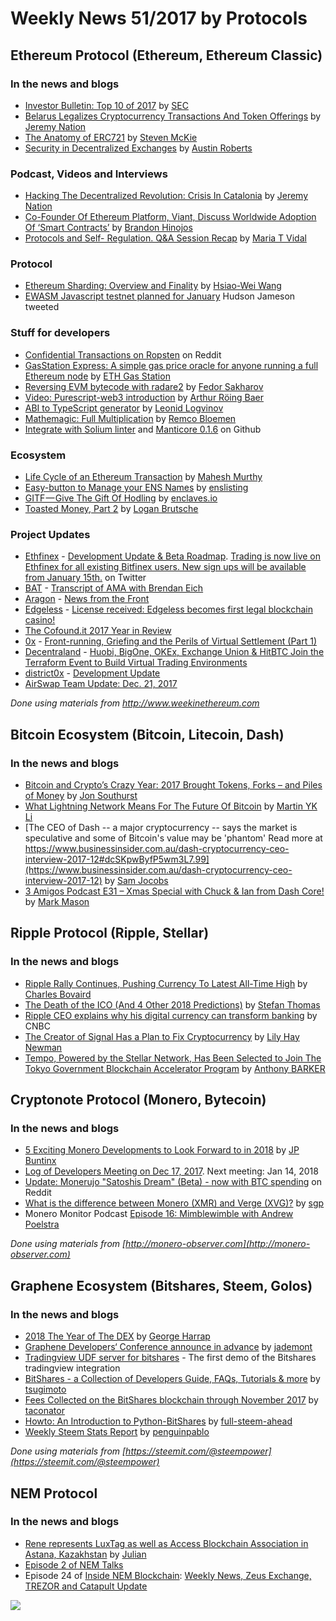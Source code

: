 # Weekly News 51/2017 by Protocols
## Ethereum Protocol (Ethereum, Ethereum Classic)
### In the news and blogs

* [Investor Bulletin: Top 10 of 2017](https://www.sec.gov/oiea/investor-alerts-and-bulletins/ib_topten2017) by [SEC](https://www.sec.gov/)
* [Belarus Legalizes Cryptocurrency Transactions And Token Offerings](https://www.ethnews.com/belarus-legalizes-cryptocurrency-transactions-and-token-offerings) by [Jeremy Nation](https://www.ethnews.com/author/jeremy-nation)
* [The Anatomy of ERC721](https://medium.com/blockchannel/the-anatomy-of-erc721-2576e40bfc5b) by [Steven McKie](https://medium.com/@McKie)
* [Security in Decentralized Exchanges](https://blog.openrelay.xyz/dex-sec/) by [Austin Roberts](https://github.com/notegio)

### Podcast, Videos and Interviews  
* [Hacking The Decentralized Revolution: Crisis In Catalonia](https://www.ethnews.com/hacking-the-decentralized-revolution-crisis-in-catalonia) by [Jeremy Nation](https://www.ethnews.com/author/jeremy-nation)
* [Co-Founder Of Ethereum Platform, Viant, Discuss Worldwide Adoption Of ‘Smart Contracts’](https://scopeweekly.com/2017/12/21/co-founder-ethereum-platform-viant-discuss-worldwide-adoption-smart-contracts/) by [Brandon Hinojos](https://scopeweekly.com/author/brandonh/)
* [Protocols and Self- Regulation. Q&A Session Recap](https://medium.com/legal-block/protocols-and-self-regulation-q-a-session-recap-f279f5cee3c9) by [Maria T Vidal](https://medium.com/@mariat.vidal)

### Protocol
* [Ethereum Sharding: Overview and Finality](https://medium.com/@icebearhww/ethereum-sharding-and-finality-65248951f649) by [Hsiao-Wei Wang](https://medium.com/@icebearhww)
* [EWASM Javascript testnet planned for January](https://twitter.com/hudsonjameson/status/945906736187281409) Hudson Jameson tweeted

### Stuff for developers
* [Confidential Transactions on Ropsten](https://www.reddit.com/r/ethereum/comments/7mcibp/confidential_transactions_on_ropsten/) on Reddit
* [GasStation Express: A simple gas price oracle for anyone running a full Ethereum node](https://medium.com/@ethgasstation/gasstation-express-a-simple-gas-price-oracle-for-anyone-running-a-full-ethereum-node-f1bde46260f5) by [ETH Gas Station](https://medium.com/@ethgasstation)
* [Reversing EVM bytecode with radare2](https://blog.positive.com/reversing-evm-bytecode-with-radare2-ab77247e5e53) by [Fedor Sakharov](https://blog.positive.com/@theo_montekki)
* [Video: Purescript-web3 introduction](https://blog.foam.space/video-purescript-web3-introduction-bca47388bf70) by [Arthur Röing Baer](https://blog.foam.space/@arthurroingbaer)
* [ABI to TypeScript generator](https://blog.0xproject.com/abi-to-typescript-generator-b0fb5cae9e29) by [Leonid Logvinov](https://blog.0xproject.com/@Logvinov)
* [Mathemagic: Full Multiplication](https://medium.com/wicketh/mathemagic-full-multiply-27650fec525d) by [Remco Bloemen](https://medium.com/@recmo)
* [Integrate with Solium linter](https://github.com/ethereum/emacs-solidity/pull/17) and [Manticore 0.1.6](https://github.com/trailofbits/manticore/releases/tag/0.1.6) on Github

### Ecosystem
* [Life Cycle of an Ethereum Transaction](https://medium.com/blockchannel/life-cycle-of-an-ethereum-transaction-e5c66bae0f6e) by [Mahesh Murthy](https://medium.com/@mvmurthy)
* [Easy-button to Manage your ENS Names](https://medium.com/@enslisting.com/easy-button-to-manage-your-ens-names-c48aa7b86ca2) by [enslisting](https://medium.com/@enslisting.com)
* [GITF — Give The Gift Of Hodling](https://medium.com/@enclavesio/gitf-give-the-gift-of-hodling-39cf17f371b3) by [enclaves.io](https://medium.com/@enclavesio)
* [Toasted Money, Part 2](https://medium.com/@coinop.logan/toasted-money-part-2-b5dfd0b1e946) by [Logan Brutsche](https://medium.com/@coinop.logan)

### Project Updates
* [Ethfinex](https://www.bitfinex.com/ethfinex) - [Development Update & Beta Roadmap](https://blog.ethfinex.com/ethfinex-development-update-q1-roadmap-c12383ee8c9e). [Trading is now live on Ethfinex for all existing Bitfinex users. New sign ups will be available from January 15th.](https://twitter.com/ethfinex/status/946044606092754949) on Twitter
* [BAT](https://basicattentiontoken.org/) - [Transcript of AMA with Brendan Eich](https://www.reddit.com/r/BATProject/comments/7l4033/transcript_of_ama_with_brendan_eich_ceo_of_brave/)
* [Aragon](https://aragon.one/) - [News from the Front](https://blog.aragon.one/news-from-the-front-5820cd9f2e46)
* [Edgeless](https://edgeless.io/) - [License received: Edgeless becomes first legal blockchain casino!](https://medium.com/edgeless/license-received-edgeless-becomes-first-legal-blockchain-casino-7ec171f72c3e)
* [The Cofound.it 2017 Year in Review](https://blog.cofound.it/the-cofound-it-2017-year-in-review-e6412e1f1ac1)
* [0x](https://0xproject.com/) - [Front-running, Griefing and the Perils of Virtual Settlement (Part 1)](https://blog.0xproject.com/front-running-griefing-and-the-perils-of-virtual-settlement-part-1-8554ab283e97)
* [Decentraland](https://decentraland.org/) - [Huobi, BigOne, OKEx, Exchange Union & HitBTC Join the Terraform Event to Build Virtual Trading Environments](https://blog.decentraland.org/huobi-bigone-okex-exchange-union-hitbtc-join-the-terraform-event-to-build-virtual-trading-f9299841d0e3)
* [district0x](https://district0x.io/) - [Development Update](https://blog.district0x.io/district0x-dev-update-december-26th-2017-82f6205c383a)
* [AirSwap Team Update: Dec. 21, 2017](https://blog.airswap.io/airswap-team-update-dec-21-2017-1566c0bc9af6)

*Done using materials from http://www.weekinethereum.com*

## Bitcoin Ecosystem (Bitcoin, Litecoin, Dash)
### In the news and blogs
* [Bitcoin and Crypto’s Crazy Year: 2017 Brought Tokens, Forks – and Piles of Money](https://www.bitsonline.com/bitcoin-crypto-crazy-year-2017/) by [Jon Southurst](https://www.bitsonline.com/author/jon-southurst/)
* [What Lightning Network Means For The Future Of Bitcoin](https://seekingalpha.com/article/4133695-lightning-network-means-future-bitcoin) by [Martin YK Li](https://seekingalpha.com/article/4133695-lightning-network-means-future-bitcoin)
* [The CEO of Dash -- a major cryptocurrency -- says the market is speculative and some of Bitcoin's value may be 'phantom'
Read more at https://www.businessinsider.com.au/dash-cryptocurrency-ceo-interview-2017-12#dcSKpwByfP5wm3L7.99](https://www.businessinsider.com.au/dash-cryptocurrency-ceo-interview-2017-12) by [Sam Jocobs](https://www.businessinsider.com.au/author/sam-jacobs)
* [3 Amigos Podcast E31 – Xmas Special with Chuck & Ian from Dash Core!](https://www.dashforcenews.com/3-amigos-podcast-e31-xmas-special-with-chuck-ian-from-dash-core/) by [Mark Mason](https://www.dashforcenews.com/author/markm/)


## Ripple Protocol (Ripple, Stellar)
### In the news and blogs
* [Ripple Rally Continues, Pushing Currency To Latest All-Time High](https://www.forbes.com/sites/cbovaird/2017/12/27/ripple-rally-continues-pushing-currency-to-latest-all-time-high/#3f2608b6b9d4) by [Charles Bovaird](https://www.forbes.com/sites/cbovaird/#1ab9632172ee)
* [The Death of the ICO (And 4 Other 2018 Predictions)](https://www.coindesk.com/death-ico-4-2018-predictions/?utm_content=buffer62aaa&utm_medium=social&utm_source=twitter.com&utm_campaign=buffer) by [Stefan Thomas](https://www.coindesk.com/author/stefant/)
* [Ripple CEO explains why his digital currency can transform banking](https://ripple.com/insights/exploring-innovation-payment-system-infrastructures/) by CNBC
* [The Creator of Signal Has a Plan to Fix Cryptocurrency](https://www.cnbc.com/video/2017/12/27/ripple-ceo-explains-why-his-digital-currency-can-transform-banking.html) by [Lily Hay Newman](https://www.wired.com/author/lily-hay-newman/)
* [Tempo, Powered by the Stellar Network, Has Been Selected to Join The Tokyo Government Blockchain Accelerator Program](https://medium.com/@anthony_barker/tempo-powered-by-the-stellar-network-has-been-selected-to-join-the-tokyo-government-blockchain-76d6035af7a6) by [Anthony BARKER](https://medium.com/@anthony_barker)

## Cryptonote Protocol (Monero, Bytecoin)
### In the news and blogs
* [5 Exciting Monero Developments to Look Forward to in 2018](https://themerkle.com/5-exciting-monero-developments-to-look-forward-to-in-2018/) by [JP Buntinx](http://www.newsbtc.com/author/jp-buntinx/)
* [Log of Developers Meeting on Dec 17, 2017](https://monerobase.com/wiki/DevMeeting_2017-12-17). Next meeting: Jan 14, 2018 
* [Update: Monerujo "Satoshis Dream" (Beta) - now with BTC spending](https://www.reddit.com/r/Monero/comments/7lv9d8/update_monerujo_satoshis_dream_beta_now_with_btc/) on Reddit
* [What is the difference between Monero (XMR) and Verge (XVG)?](https://monero.stackexchange.com/questions/6813/what-is-the-difference-between-monero-xmr-and-verge-xvg) by [sgp](https://monero.stackexchange.com/users/42/sgp)
* Monero Monitor Podcast [Episode 16: Mimblewimble with Andrew Poelstra](https://moneromonitor.com/episodes/2017-12-05-Episode-016.html)

*Done using materials from [http://monero-observer.com](http://monero-observer.com)* 

## Graphene Ecosystem (Bitshares, Steem, Golos)
### In the news and blogs

* [2018 The Year of The DEX](https://medium.com/@George_harrap/2018-the-year-of-the-dex-b48c611bc370) by [George Harrap](https://medium.com/@George_harrap)
* [Graphene Developers‘ Conference announce in advance](https://steemit.com/cn/@jademont/graphene-developers-conference-announce-in-advance) by [jademont](https://steemit.com/@jademont)
* [Tradingview UDF server for bitshares](https://github.com/oxarbitrage/udf-bitshares-wrapper) - The first demo of the Bitshares tradingview integration
* [BitShares - a Collection of Developers Guide, FAQs, Tutorials & more](https://steemit.com/bitshares/@tsugimoto/bitshares-a-colloction-of-developers-tutorial-faqs-and-more) by [tsugimoto](https://steemit.com/@tsugimoto)
* [Fees Collected on the BitShares blockchain through November 2017](https://steemit.com/bitshares/@taconator/fees-collected-on-the-bitshares-blockchain-through-november-2017) by [taconator](https://steemit.com/@taconator)
* [Howto: An Introduction to Python-BitShares](https://steemit.com/python/@full-steem-ahead/howto-an-introduction-to-python-bitshares) by [full-steem-ahead](https://steemit.com/@full-steem-ahead)
* [Weekly Steem Stats Report](https://steemit.com/steemit/@penguinpablo/weekly-steem-stats-report-new-records-last-week) by [penguinpablo](https://steemit.com/@penguinpablo)

*Done using materials from [https://steemit.com/@steempower](https://steemit.com/@steempower)*

## NEM Protocol
### In the news and blogs
* [Rene represents LuxTag as well as Access Blockchain Association in Astana, Kazakhstan](https://nemflash.io/rene-represents-luxtag-access-blockchain-association-astana-kazakhstan/) by [Julian](https://nemflash.io/author/brainofmasses/)
* [Episode 2 of NEM Talks](https://www.youtube.com/watch?v=QqnIKyWeuyY&feature=youtu.be)
* Episode 24 of [Inside NEM Blockchain](https://www.youtube.com/channel/UCnsSiqyb0PuQkqT4v8Xjugw): [Weekly News, Zeus Exchange, TREZOR and Catapult Update](https://www.youtube.com/watch?v=mmaLUT4hXrw)

[![](https://steemitimages.com/DQmdkWT6cCPVYNzZASwHD3WZ5hKpHQv7927MvBt8wRYDDEC/image.png)](http://company.cyber.fund/#newsletter)

